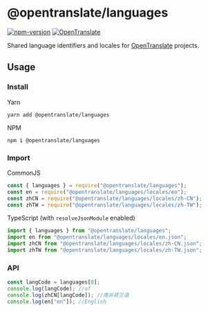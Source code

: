 # @opentranslate/languages

[![npm-version](https://img.shields.io/npm/v/@opentranslate/languages.svg)](https://www.npmjs.com/package/@opentranslate/languages)
[![OpenTranslate](https://img.shields.io/badge/OpenTranslate-Compatible-brightgreen)](https://github.com/OpenTranslate)

Shared language identifiers and locales for [OpenTranslate](https://github.com/OpenTranslate) projects.

## Usage

### Install

Yarn

```
yarn add @opentranslate/languages
```

NPM

```
npm i @opentranslate/languages
```

### Import

CommonJS

```js
const { languages } = require("@opentranslate/languages");
const en = require("@opentranslate/languages/locales/en");
const zhCN = require("@opentranslate/languages/locales/zh-CN");
const zhTW = require("@opentranslate/languages/locales/zh-TW");
```

TypeScript (with `resolveJsonModule` enabled)

```ts
import { languages } from "@opentranslate/languages";
import en from "@opentranslate/languages/locales/en.json";
import zhCN from "@opentranslate/languages/locales/zh-CN.json";
import zhTW from "@opentranslate/languages/locales/zh-TW.json";
```

### API

```ts
const langCode = languages[0];
console.log(langCode); //af
console.log(zhCN[langCode]); //南非荷兰语
console.log(en["en"]); //English
```
